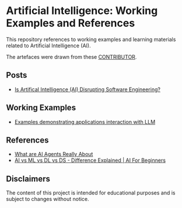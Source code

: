 # Artificial Intelligence:  Working Examples and References

This repository references to working examples and learning materials related to Artificial Intelligence (AI).

The artefaces were drawn from these [CONTRIBUTOR](./CONTRIBUTORS).

## Posts

* [Is ArtificaI Intelligence (AI) Disrupting Software Engineering?](./posts/ai_software_engineering.md)

## Working Examples

* [Examples demonstrating applications interaction with LLM](https://github.com/paulwizviz/llm-api-examples.git)

## References

* [What are AI Agents Really About](https://www.youtube.com/watch?v=eHEHE2fpnWQ)
* [AI vs ML vs DL vs DS - Difference Explained | AI For Beginners](https://www.youtube.com/watch?v=hhFG9X3h8t8)

## Disclaimers

The content of this project is intended for educational purposes and is subject to changes without notice.
